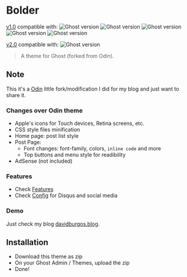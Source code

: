 # Bolder

[v1.0](https://github.com/dburgos/bolder/releases/tag/v1.0) compatible with:
![Ghost version](https://img.shields.io/badge/Ghost-0.7.x-brightgreen.svg?style=flat-square)
![Ghost version](https://img.shields.io/badge/Ghost-0.8.x-brightgreen.svg?style=flat-square)
![Ghost version](https://img.shields.io/badge/Ghost-0.9.x-brightgreen.svg?style=flat-square)
![Ghost version](https://img.shields.io/badge/Ghost-0.10.x-brightgreen.svg?style=flat-square)
![Ghost version](https://img.shields.io/badge/Ghost-0.11.x-brightgreen.svg?style=flat-square)

[v2.0](https://github.com/dburgos/bolder/releases/tag/v2.0) compatible with:
![Ghost version](https://img.shields.io/badge/Ghost-1.x-brightgreen.svg?style=flat-square)

> A theme for Ghost (forked from Odin).

## Note
This it's a [Odin](https://github.com/h4t0n/odin)  little fork/modification I did for my blog and just want to share it.

### Changes over Odin theme
- Apple's icons for Touch devices, Retina screens, etc.
- CSS style files minification
- Home page: post list style
- Post Page:
    - Font changes: font-family, colors, `inline code` and more
    - Top buttons and menu style for readibility
- AdSense (not included)

### Features
* Check [Features](https://github.com/h4t0n/odin#features)
* Check [Config](https://github.com/h4t0n/odin#configuration) for Disqus and social media

### Demo
Just check my blog [davidburgos.blog](https://davidburgos.blog).

## Installation
- Download this theme as zip
- On your Ghost Admin / Themes, upload the zip
- Done!
